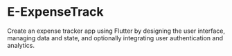 # E-ExpenseTrack
 Create an expense tracker app using Flutter by designing the user interface, managing data and state, and optionally integrating user authentication and analytics.
